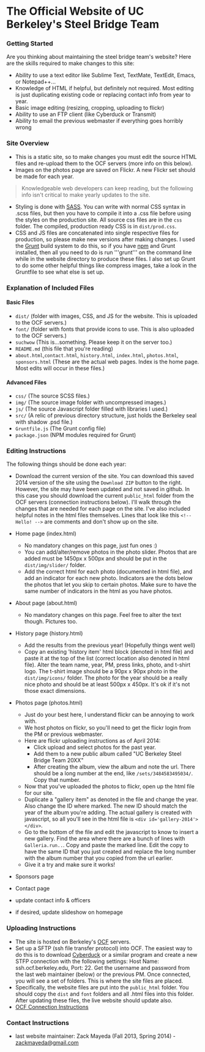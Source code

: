 The Official Website of UC Berkeley's Steel Bridge Team
=================

### Getting Started
Are you thinking about maintaining the steel bridge team's website? Here are the skills required to make changes to this site:
- Ability to use a text editor like Sublime Text, TextMate, TextEdit, Emacs, or Notepad++...
- Knowledge of HTML if helpful, but definitely not required. Most editing is just duplicating existing code or replacing contact info from year to year.
- Basic image editing (resizing, cropping, uploading to flickr)
- Ability to use an FTP client (like Cyberduck or Transmit)
- Ability to email the previous webmaster if everything goes horribly wrong

### Site Overview
- This is a static site, so to make changes you must edit the source HTML files and re-upload them to the OCF servers (more info on this below).
- Images on the photos page are saved on Flickr. A new Flickr set should be made for each year.
> Knowledgeable web developers can keep reading, but the following info isn't critical to make yearly updates to the site.
- Styling is done with [SASS](http://sass-lang.com/). You can write with normal CSS syntax in .scss files, but then you have to compile it into a .css file before using the styles on the production site. All source css files are in the ```css``` folder. The compiled, production ready CSS is in ```dist/prod.css```.
- CSS and JS files are concatenated into single respective files for production, so please make new versions after making changes. I used the [Grunt](http://gruntjs.com/) build system to do this, so if you have [npm](https://www.npmjs.org/) and Grunt installed, then all you need to do is run '''grunt''' on the command line while in the website directory to produce these files. I also set up Grunt to do some other helpful things like compress images, take a look in the Gruntfile to see what else is set up.

### Explanation of Included Files
#### Basic Files
- ```dist/``` (folder with images, CSS, and JS for the website. This is uploaded to the OCF servers.)
- ```font/``` (folder with fonts that provide icons to use. This is also uploaded to the OCF servers.)
- ```suchwow``` (This is...something. Please keep it on the server too.)
- ```README.md``` (this file that you're reading)
- ```about.html```,```contact.html```, ```history.html```, ```index.html```, ```photos.html```, ```sponsors.html``` (These are the actual web pages. Index is the home page. Most edits will occur in these files.)

#### Advanced Files
- ```css/``` (The source SCSS files.)
- ```img/``` (The source image folder with uncompressed images.)
- ```js/``` (The source Javascript folder filled with libraries I used.)
- ```src/``` (A relic of previous directory structure, just holds the Berkeley seal with shadow .psd file.)
- ```Gruntfile.js``` (The Grunt config file)
- ```package.json``` (NPM modules required for Grunt)

### Editing Instructions
The following things should be done each year:
- Download the current version of the site. You can download this saved 2014 version of the site using the ```Download ZIP``` button to the right. However, the site may have been updated and not saved in github. In this case you should download the current ```public_html``` folder from the OCF servers (connection instructions below).
I'll walk through the changes that are needed for each page on the site. I've also included helpful notes in the html files themselves. Lines that look like this ```<!-- Hello! -->``` are comments and don't show up on the site.
- Home page (index.html)
  - No mandatory changes on this page, just fun ones :)
  - You can add/alter/remove photos in the photo slider. Photos that are added must be 1450px x 500px and should be put in the ```dist/img/slider/``` folder.
  - Add the correct html for each photo (documented in html file), and add an indicator for each new photo. Indicators are the dots below the photos that let you skip to certain photos. Make sure to have the same number of indicators in the html as you have photos.
- About page (about.html)
  - No mandatory changes on this page. Feel free to alter the text though. Pictures too.
- History page (history.html)
  - Add the results from the previous year! (Hopefully things went well)
  - Copy an existing 'history item' html block (denoted in html file) and paste it at the top of the list (correct location also denoted in html file). Alter the team name, year, PM, press links, photo, and t-shirt logo. The t-shirt image should be a 90px x 90px photo in the ```dist/img/icons/``` folder. The photo for the year should be a really nice photo and should be at least 500px x 450px. It's ok if it's not those exact dimensions.
- Photos page (photos.html)
  - Just do your best here, I understand flickr can be annoying to work with.
  - We host photos on flickr, so you'll need to get the flickr login from the PM or previous webmaster.
  - Here are flickr uploading instructions as of April 2014: 
    - Click upload and select photos for the past year.
    - Add them to a new public album called "UC Berkeley Steel Bridge Team 20XX"
    - After creating the album, view the album and note the url. There should be a long number at the end, like ```/sets/3484583495034/```. Copy that number.
  - Now that you've uploaded the photos to flickr, open up the html file for our site.
  - Duplicate a "gallery item" as denoted in the file and change the year. Also change the ID where marked. The new ID should match the year of the album you're adding. The actual gallery is created with javascript, so all you'll see in the html file is ```<div id='gallery-2014'></div>```.
  - Go to the bottom of the file and edit the javascript to know to insert a new gallery. Find the area where there are a bunch of lines with ```Galleria.run..```. Copy and paste the marked line. Edit the copy to have the same ID that you just created and replace the long number with the album number that you copied from the url earlier.
  - Give it a try and make sure it works!
- Sponsors page
- Contact page 

- update contact info & officers
- if desired, update slideshow on homepage

### Uploading Instructions
- The site is hosted on Berkeley's [OCF](http://ocf.berkeley.edu) servers.
- Set up a SFTP (ssh file transfer protocol) into OCF. The easiest way to do this is to download [Cyberduck](http://cyberduck.io/) or a similar program and create a new STFP connection with the following settings: Host Name: ssh.ocf.berkeley.edu, Port: 22. Get the username and password from the last web maintainer (below) or the previous PM. Once connected, you will see a set of folders. This is where the site files are placed.
- Specifically, the website files are put into the ```public_html``` folder. You should copy the ```dist``` and ```font``` folders and all .html files into this folder. After updating these files, the live website should update also.
- [OCF Connection Instructions](http://wiki.ocf.berkeley.edu/services/shell/)

### Contact Instructions
- last website maintainer: Zack Mayeda (Fall 2013, Spring 2014) - zackmayeda@gmail.com
